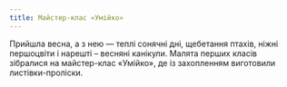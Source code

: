 ```yaml
---
title: Майстер-клас «Умійко»
---
```


Прийшла весна, а з нею — теплі сонячні дні, щебетання птахів, ніжні першоцвіти і нарешті – весняні канікули. Малята перших класів зібралися на майстер-клас «Умійко», де із захопленням виготовили листівки-проліски.

<slideshow />
